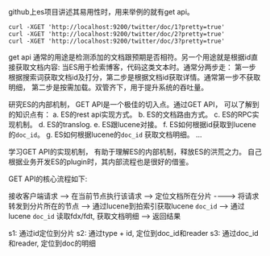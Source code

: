 github上es项目讲述其易用性时，用来举例的就有get api。
```
curl -XGET 'http://localhost:9200/twitter/doc/1?pretty=true'
curl -XGET 'http://localhost:9200/twitter/doc/2?pretty=true'
curl -XGET 'http://localhost:9200/twitter/doc/3?pretty=true'
```

get api 通常的用途是检测添加的文档跟预期是否相符。另一个用途就是根据id直接获取文档内容: 当ES用于检索博客，代码这类文本时。通常分两步走： 第一步根据搜索词获取文档id及打分，第二步是根据文档id获取详情。通常第一步不获取明细， 第二步是按需加载。双管齐下，用于提升系统的吞吐量。

研究ES的内部机制， GET API是一个极佳的切入点。通过GET API， 可以了解到的知识点有：
a. ES的rest api实现方式。
b. ES的文档路由方式。
c. ES的RPC实现机制。
d. ES的translog.
e. ES跟lucene对接。
f. ES如何根据id获取到lucene的`doc_id`。
g. ES如何根据lucene的`doc_id` 获取文档明细。
...


学习GET API的实现机制， 有助于理解ES的内部机制，释放ES的洪荒之力。 自己根据业务开发ES的plugin时，其内部流程也是很好的借鉴。

GET API的核心流程如下:

接收客户端请求 -->  在当前节点执行该请求  -->   定位文档所在分片  ---->  将请求转发到分片所在的节点  -->   通过lucene到拍索引获取lucene `doc_id`  -->  通过lucene `doc_id` 读取fdx/fdt, 获取文档明细   --> 返回结果










s1: 通过id定位到分片
s2: 通过type + id, 定位到doc_id和reader
s3: 通过doc_id和reader, 定位到doc的明细
